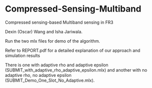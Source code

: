 # Compressed-Sensing-Multiband
Compressed sensing-based Multiband sensing in FR3

Dexin (Oscar) Wang and Isha Jariwala.

Run the two mlx files for demo of the algorithm.

Refer to REPORT.pdf for a detailed explanation of our approach and simulation results

There is one with adaptive rho and adaptive epsilon (SUBMIT_with_adaptive_rho_adaptive_epsilon.mlx) and another with no adaptive rho, no adaptive epsilon (SUBMIT_Demo_One_Slot_No_Adaptive.mlx).
